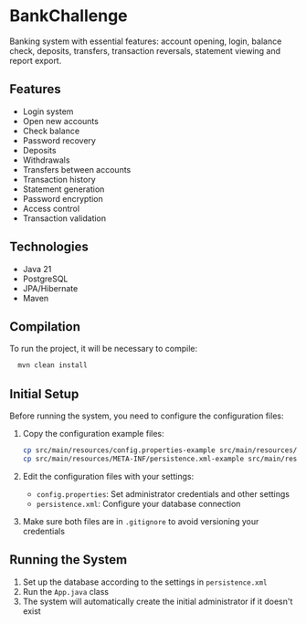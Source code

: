 # BankChallenge

Banking system with essential features: account opening, login, balance check, deposits, transfers, transaction reversals, statement viewing and report export.

## Features

- Login system
- Open new accounts
- Check balance
- Password recovery
- Deposits
- Withdrawals
- Transfers between accounts
- Transaction history
- Statement generation
- Password encryption
- Access control
- Transaction validation

## Technologies

- Java 21
- PostgreSQL
- JPA/Hibernate
- Maven

## Compilation

To run the project, it will be necessary to compile:
```bash
  mvn clean install
```

## Initial Setup

Before running the system, you need to configure the configuration files:

1. Copy the configuration example files:
   ```bash
   cp src/main/resources/config.properties-example src/main/resources/config.properties
   cp src/main/resources/META-INF/persistence.xml-example src/main/resources/META-INF/persistence.xml
   ```

2. Edit the configuration files with your settings:
   - `config.properties`: Set administrator credentials and other settings
   - `persistence.xml`: Configure your database connection

3. Make sure both files are in `.gitignore` to avoid versioning your credentials

## Running the System

1. Set up the database according to the settings in `persistence.xml`
2. Run the `App.java` class
3. The system will automatically create the initial administrator if it doesn't exist